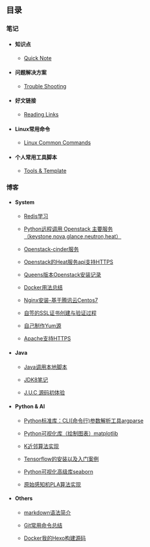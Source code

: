 ## 目录

### 笔记

- #### 知识点

  - [Quick Note](notes/common/quick.md)

- #### 问题解决方案

  - [Trouble Shooting](notes/common/troubleshooting.md)

- ####  好文链接

  - [Reading Links](notes/common/links.md)

- #### Linux常用命令

  - [Linux Common Commands](notes/linux-notes.md)

- #### 个人常用工具脚本

  - [Tools & Template](https://github.com/freshchen/fresh-tools)

### 博客

- #### System

  - [Redis学习](notes/redis.md)

  - [Python远程调用 Openstack 主要服务（keystone,nova,glance,neutron,heat）](notes/python-openstack.md)

  - [Openstack-cinder服务](notes/openstack-cinder.md)

  - [Openstack的Heat服务api支持HTTPS](notes/openstack-heatapi-https.md)

  - [Queens版本Openstack安装记录](notes/openstack-queens-install.md)

  - [Docker用法总结](notes/docker-cli.md)

  - [Nginx安装-基于腾讯云Centos7](notes/nginx-install.md)

  - [自签的SSL证书创建与验证过程](notes/self-ssl-signing.md)

  - [自己制作Yum源](notes/yumsource.md)

  - [Apache支持HTTPS](notes/apache-self-ssl.md)

- #### Java

  - [Java调用本地脚本](notes/jcallscript.md)

  - [JDK8笔记](notes/jdk8.md)

  - [J.U.C 源码初体验](notes/juc.md)

- #### Python & AI

  - [Python标准库：CLI(命令行)参数解析工具argparse](notes/argparse.md)

  - [Python可视化库（绘制图表）matplotlib](notes/matplotlib.md)

  - [K近邻算法实现](notes/knn.md)

  - [Tensorflow的安装以及入门案例](notes/tensorflow-start.md)

  - [Python可视化高级库seaborn](notes/seaborn.md)

  - [原始感知机PLA算法实现](notes/pla.md)

- #### Others

  - [markdown语法简介](notes/markdown.md)

  - [Git常用命令总结](notes/git.md)

  - [Docker我的Hexo构建源码](notes/docker-hexo.md)